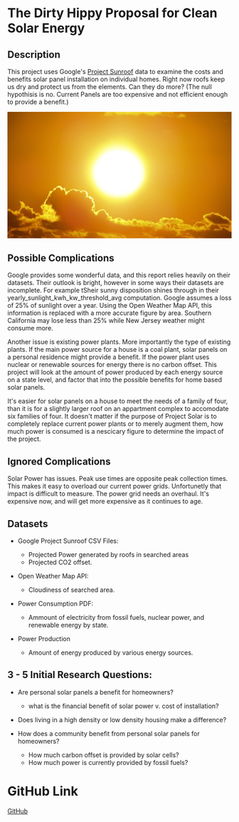 # The Dirty Hippy Proposal for Clean Solar Energy

## Description
This project uses Google's [Project Sunroof](https://www.google.com/get/sunroof) data to examine the costs and benefits solar panel installation on individual homes. Right now roofs keep us dry and protect us from the elements. Can they do more? (The null hypothisis is no. Current Panels are too expensive and not efficient enough to provide a benefit.)

![sun](Images/Sun.jpg)

## Possible Complications
Google provides some wonderful data, and this report relies heavily on their datasets. Their outlook is bright, however in some ways their datasets are incomplete. For example tSheir sunny disposition shines through in their yearly_sunlight_kwh_kw_threshold_avg computation. Google assumes a loss of 25% of sunlight over a year. Using the Open Weather Map API, this information is replaced with a more accurate figure by area. Southern California may lose less than 25% while New Jersey weather might consume more.

Another issue is existing power plants. More importantly the type of existing plants. If the main power source for a house is a coal plant, solar panels on a personal residence might provide a benefit. If the power plant uses nuclear or renewable sources for energy there is no carbon offset. This project will look at the amount of power produced by each energy source on a state level, and factor that into the possible benefits for home based solar panels.

It's easier for solar panels on a house to meet the needs of a family of four, than it is for a slightly larger roof on an appartment complex to accomodate six families of four. It doesn't matter if the purpose of Project Solar is to completely replace current power plants or to merely augment them, how much power is consumed is a nescicary figure to determine the impact of the project.

## Ignored Complications
Solar Power has issues. Peak use times are opposite peak collection times. This makes it easy to overload our current power grids. Unfortunetly that impact is difficult to measure. The power grid needs an overhaul. It's expensive now, and will get more expensive as it continues to age.  

## Datasets
* Google Project Sunroof CSV Files:
    * Projected Power generated by roofs in searched areas
    * Projected CO2 offset.

* Open Weather Map API:
    * Cloudiness of searched area.

* Power Consumption PDF:
    * Ammount of electricity from fossil fuels, nuclear power, and renewable energy by state.

* Power Production
    * Amount of energy produced by various energy sources.

## 3 - 5 Initial Research Questions:
* Are personal solar panels a benefit for homeowners?
    * what is the financial benefit of solar power v. cost of installation?

* Does living in a high density or low density housing make a difference?

* How does a community benefit from personal solar panels for homeowners?
    * How much carbon offset is provided by solar cells?
    * How much power is currently provided by fossil fuels?

# GitHub Link
[GitHub](https://github.com/Agrattendick/The_Dirty_Hippy_Proposal_For_Clean_Solar_Energy)